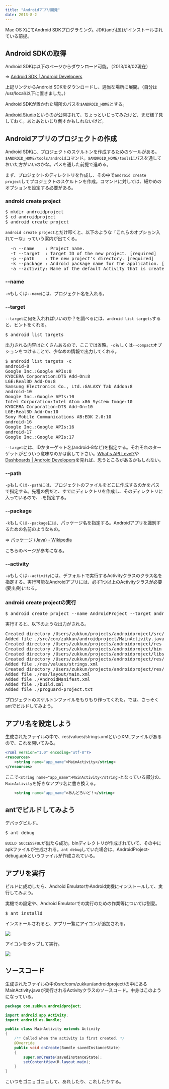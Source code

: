 ```yaml
---
title: "Androidアプリ開発"
date: 2013-8-2
---
```


Mac OS XにてAndroid SDKプログラミング。JDK(ant付属)がインストールされている前提。

## Android SDKの取得

Android SDKは以下のページからダウンロード可能。（2013/08/02現在）

=> [Android SDK | Android Developers](http://developer.android.com/intl/ja/sdk/index.html)

上記リンクからAndroid SDKをダウンロードし、適当な場所に展開。（自分は /usr/local/以下に置きました。）

Android SDKが置かれた場所のパスを`$ANDROID_HOME`とする。

[Android Studio](http://developer.android.com/intl/ja/sdk/installing/studio.html)というのが公開されて、ちょっといじってみたけど、まだ様子見しておく。あとあといじり倒すかもしれないけど。


## Androidアプリのプロジェクトの作成

Android SDKに、プロジェクトのスケルトンを作成するためのツールがある。`$ANDROID_HOME/tools/android`コマンド。`$ANDROID_HOME/tools`にパスを通しておいた方がいいのかな。パスを通した前提で進める。

まず、プロジェクトのディレクトリを作成し、その中で`android create project`してプロジェクトのスケルトンを作成。コマンドに対しては、細かめのオプションを設定する必要がある。

### android create project

<pre>$ mkdir androidproject
$ cd androidproject
$ android create project
</pre>

`android create project`とだけ叩くと、以下のような「これらのオプション入れてーな」っていう案内が出てくる。

<pre>  -n --name    : Project name.
  -t --target  : Target ID of the new project. [required]
  -p --path    : The new project's directory. [required]
  -k --package : Android package name for the application. [required]
  -a --activity: Name of the default Activity that is created. [required]
</pre>

### --name

`-n`もしくは`--name`には、プロジェクト名を入れる。

### --target

`--target`に何を入れればいいのか？を調べるには、`android list targets`すると、ヒントをくれる。

<pre>$ android list targets</pre>

出力される内容はたくさんあるので、ここでは省略。`-c`もしくは`--compact`オプションをつけることで、少なめの情報で出力してくれる。

<pre>$ android list targets -c
android-8
Google Inc.:Google APIs:8
KYOCERA Corporation:DTS Add-On:8
LGE:Real3D Add-On:8
Samsung Electronics Co., Ltd.:GALAXY Tab Addon:8
android-10
Google Inc.:Google APIs:10
Intel Corporation:Intel Atom x86 System Image:10
KYOCERA Corporation:DTS Add-On:10
LGE:Real3D Add-On:10
Sony Mobile Communications AB:EDK 2.0:10
android-16
Google Inc.:Google APIs:16
android-17
Google Inc.:Google APIs:17
</pre>

`--target`には、IDかターゲット名(android-8など)を指定する。それそれのターゲットがどういう意味なのかは察して下さい。[What's API Level?](http://developer.android.com/intl/ja/guide/topics/manifest/uses-sdk-element.html#ApiLevels)や[Dashboards | Android Developers](http://developer.android.com/intl/ja/about/dashboards/index.html)を見れば、思うところがあるかもしれない。

### --path

`-p`もしくは`--path`には、プロジェクトのファイルをどこに作成するのかをパスで指定する。先程の例だと、すでにディレクトリを作成し、そのディレクトリに入っているので、`.`を指定する。

### --package

`-k`もしくは`--package`には、パッケージ名を指定する。Androidアプリを識別するための名前のようなもの。

=> [パッケージ (Java) - Wikipedia](http://ja.wikipedia.org/wiki/%E3%83%91%E3%83%83%E3%82%B1%E3%83%BC%E3%82%B8_\(Java\))

こちらのページが参考になる。

### --activity

`-a`もしくは`--activity`には、デフォルトで実行するActivityクラスのクラス名を指定する。実行可能なAndroidアプリには、必ず1つ以上のActivityクラスが必要(要出典)になる。

### android create projectの実行

<pre>$ android create project --name AndroidProject --target android-8 --path . --package com.zukkun.androidproject --activity MainActivity</pre>

実行すると、以下のような出力がされる。

<pre>Created directory /Users/zukkun/projects/androidproject/src/com/zukkun/androidproject
Added file ./src/com/zukkun/androidproject/MainActivity.java
Created directory /Users/zukkun/projects/androidproject/res
Created directory /Users/zukkun/projects/androidproject/bin
Created directory /Users/zukkun/projects/androidproject/libs
Created directory /Users/zukkun/projects/androidproject/res/values
Added file ./res/values/strings.xml
Created directory /Users/zukkun/projects/androidproject/res/layout
Added file ./res/layout/main.xml
Added file ./AndroidManifest.xml
Added file ./build.xml
Added file ./proguard-project.txt
</pre>

プロジェクトのスケルトンファイルをもりもり作ってくれた。では、さっそくantでビルドしてみよう。

## アプリ名を設定しよう

生成されたファイルの中で、res/values/strings.xmlというXMLファイルがあるので、これを開いてみる。

```xml
<?xml version="1.0" encoding="utf-8"?>
<resources>
    <string name="app_name">MainActivity</string>
</resources>
```

ここで`<string name="app_name">MainActivity</string>`となっている部分の、`MainActivity`を好きなアプリ名に書き換える。

```xml
    <string name="app_name">あんどろいど！</string>
```

## antでビルドしてみよう

デバッグビルド。

<pre>$ ant debug</pre>

`BUILD SUCCESSFUL`が出たら成功。binディレクトリが作成されていて、その中にapkファイルが生成される。`ant debug`していた場合は、AndroidProject-debug.apkというファイルが作成されている。

## アプリを実行

ビルドに成功したら、Android EmulatorかAndroid実機にインストールして、実行してみよう。

実機での設定や、Android Emulatorでの実行のための作業等については割愛。

<pre>$ ant installd</pre>

インストールされると、アプリ一覧にアイコンが追加される。

![](/images/android-2013-08-02-01.png)

アイコンをタップして実行。

![](/images/android-2013-08-02-02.png)

## ソースコード

生成されたファイルの中のsrc/com/zukkun/androidproject/の中にあるMainActivity.javaが実行されるActivityクラスのソースコード。中身はこのようになっている。

```java
package com.zukkun.androidproject;

import android.app.Activity;
import android.os.Bundle;

public class MainActivity extends Activity
{
    /** Called when the activity is first created. */
    @Override
    public void onCreate(Bundle savedInstanceState)
    {
        super.onCreate(savedInstanceState);
        setContentView(R.layout.main);
    }
}
```

こいつをゴニョゴニョして、あれしたり、これしたりする。
